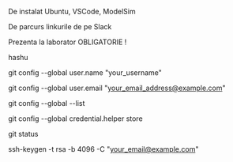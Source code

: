 De instalat Ubuntu, VSCode, ModelSim


De parcurs linkurile de pe Slack


Prezenta la laborator OBLIGATORIE !


hashu

git config --global user.name "your_username"

git config --global user.email "your_email_address@example.com"

git config --global --list

git config --global credential.helper store

git status

ssh-keygen -t rsa -b 4096 -C "your_email@example.com"